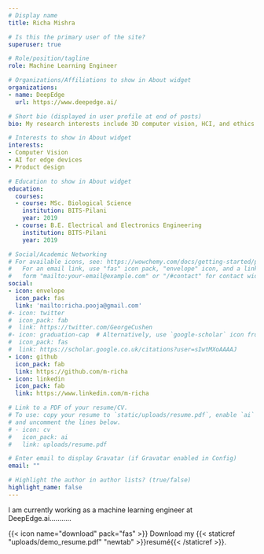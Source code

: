 ```yaml
---
# Display name
title: Richa Mishra

# Is this the primary user of the site?
superuser: true

# Role/position/tagline
role: Machine Learning Engineer

# Organizations/Affiliations to show in About widget
organizations:
- name: DeepEdge
  url: https://www.deepedge.ai/

# Short bio (displayed in user profile at end of posts)
bio: My research interests include 3D computer vision, HCI, and ethics in AI

# Interests to show in About widget
interests:
- Computer Vision
- AI for edge devices
- Product design

# Education to show in About widget
education:
  courses:
  - course: MSc. Biological Science
    institution: BITS-Pilani
    year: 2019
  - course: B.E. Electrical and Electronics Engineering
    institution: BITS-Pilani
    year: 2019

# Social/Academic Networking
# For available icons, see: https://wowchemy.com/docs/getting-started/page-builder/#icons
#   For an email link, use "fas" icon pack, "envelope" icon, and a link in the
#   form "mailto:your-email@example.com" or "/#contact" for contact widget.
social:
- icon: envelope
  icon_pack: fas
  link: 'mailto:richa.pooja@gmail.com'
#- icon: twitter
#  icon_pack: fab
#  link: https://twitter.com/GeorgeCushen
#- icon: graduation-cap  # Alternatively, use `google-scholar` icon from `ai` icon pack
#  icon_pack: fas
#  link: https://scholar.google.co.uk/citations?user=sIwtMXoAAAAJ
- icon: github
  icon_pack: fab
  link: https://github.com/m-richa
- icon: linkedin
  icon_pack: fab
  link: https://www.linkedin.com/m-richa

# Link to a PDF of your resume/CV.
# To use: copy your resume to `static/uploads/resume.pdf`, enable `ai` icons in `params.toml`,
# and uncomment the lines below.
# - icon: cv
#   icon_pack: ai
#   link: uploads/resume.pdf

# Enter email to display Gravatar (if Gravatar enabled in Config)
email: ""

# Highlight the author in author lists? (true/false)
highlight_name: false
---
```


I am currently working as a machine learning engineer at DeepEdge.ai...........

{{< icon name="download" pack="fas" >}} Download my {{< staticref "uploads/demo_resume.pdf" "newtab" >}}resumé{{< /staticref >}}.
